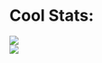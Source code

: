 # Cool Stats:
![](https://github-readme-streak-stats.herokuapp.com/?user=VladimirLisitsyn4&theme=synthwave&hide_border=false)<br/>
![](https://github-readme-stats.vercel.app/api/top-langs/?username=VladimirLisitsyn4&theme=vue-dark&hide_border=false&include_all_commits=true&count_private=true&layout=compact)

<!-- Proudly created with GPRM ( https://gprm.itsvg.in ) -->
